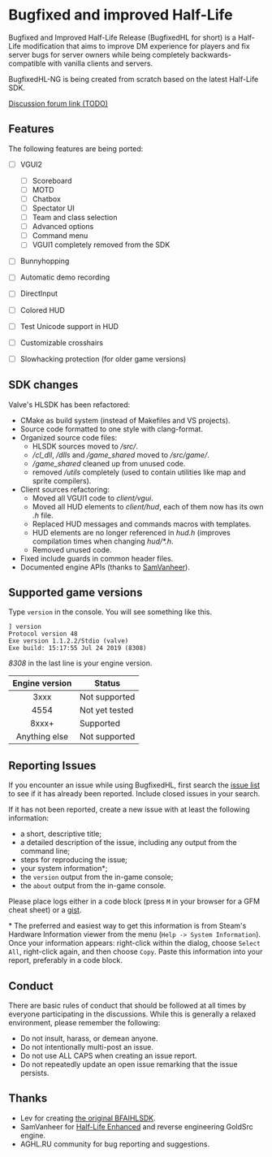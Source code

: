 Bugfixed and improved Half-Life
===============================

Bugfixed and Improved Half-Life Release (BugfixedHL for short) is a Half-Life modification that aims
to improve DM experience for players and fix server bugs for server owners while being completely
backwards-compatible with vanilla clients and servers.

BugfixedHL-NG is being created from scratch based on the latest Half-Life SDK.

[Discussion forum link (TODO)](https://www.youtube.com/watch?v=dQw4w9WgXcQ)

Features
--------

The following features are being ported:

- [ ] VGUI2
  - [ ] Scoreboard
  - [ ] MOTD
  - [ ] Chatbox
  - [ ] Spectator UI
  - [ ] Team and class selection
  - [ ] Advanced options
  - [ ] Command menu
  - [ ] VGUI1 completely removed from the SDK
- [ ] Bunnyhopping
- [ ] Automatic demo recording
- [ ] DirectInput
- [ ] Colored HUD
- [ ] Test Unicode support in HUD
- [ ] Customizable crosshairs
- [ ] Slowhacking protection (for older game versions)


SDK changes
-----------

Valve's HLSDK has been refactored:

- CMake as build system (instead of Makefiles and VS projects).
- Source code formatted to one style with clang-format.
- Organized source code files:
  - HLSDK sources moved to */src/*.
  - */cl_dll*, */dlls* and */game_shared* moved to */src/game/*.
  - */game_shared* cleaned up from unused code.
  - removed */utils* completely (used to contain utilities like map and sprite compilers).
- Client sources refactoring:
  - Moved all VGUI1 code to *client/vgui*.
  - Moved all HUD elements to *client/hud*, each of them now has its own *.h* file.
  - Replaced HUD messages and commands macros with templates.
  - HUD elements are no longer referenced in *hud.h* (improves compilation times when changing *hud/\*.h*.
  - Removed unused code.
- Fixed include guards in common header files.
- Documented engine APIs (thanks to [SamVanheer](https://github.com/SamVanheer)).


Supported game versions
-----------------------

Type `version` in the console. You will see something like this.

```
] version 
Protocol version 48
Exe version 1.1.2.2/Stdio (valve)
Exe build: 15:17:55 Jul 24 2019 (8308)
```

*8308* in the last line is your engine version.

| Engine version | Status         |
| :------------: | -------------- |
| 3xxx           | Not supported  |
| 4554           | Not yet tested |
| 8xxx+          | Supported      |
| Anything else  | Not supported  |


Reporting Issues
----------------

If you encounter an issue while using BugfixedHL, first search the [issue list](https://github.com/tmp64/BugfixedHL-NG/issues)
to see if it has already been reported. Include closed issues in your search.

If it has not been reported, create a new issue with at least the following information:

- a short, descriptive title;
- a detailed description of the issue, including any output from the command line;
- steps for reproducing the issue;
- your system information\*;
- the `version` output from the in-game console;
- the `about` output from the in-game console.

Please place logs either in a code block (press `M` in your browser for a GFM cheat sheet) or a [gist](https://gist.github.com).

\* The preferred and easiest way to get this information is from Steam's Hardware Information viewer from the
menu (`Help -> System Information`). Once your information appears: right-click within the dialog, choose `Select All`,
right-click again, and then choose `Copy`. Paste this information into your report, preferably in a code block.


Conduct
-------

There are basic rules of conduct that should be followed at all times by everyone participating in the
discussions.  While this is generally a relaxed environment, please remember the following:

- Do not insult, harass, or demean anyone.
- Do not intentionally multi-post an issue.
- Do not use ALL CAPS when creating an issue report.
- Do not repeatedly update an open issue remarking that the issue persists.

Thanks
------

- Lev for creating [the original BFAIHLSDK](https://github.com/LevShisterov/BugfixedHL).
- SamVanheer for [Half-Life Enhanced](https://github.com/SamVanheer/HLEnhanced) and reverse engineering GoldSrc engine.
- AGHL.RU community for bug reporting and suggestions.
